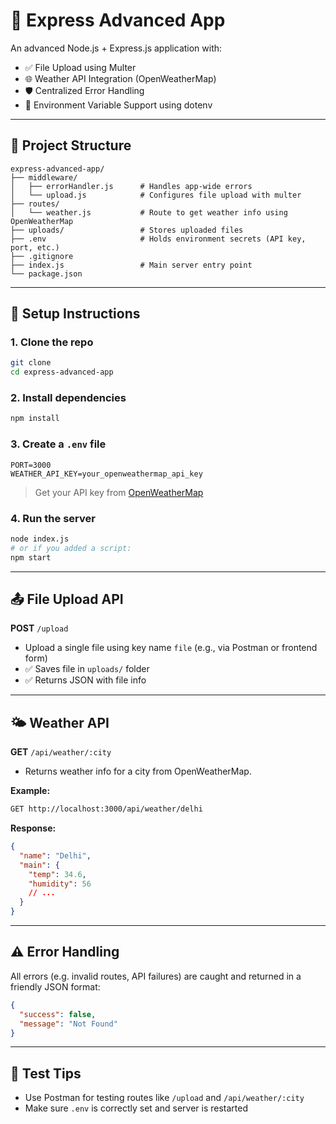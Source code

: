 # 🚀 Express Advanced App

An advanced Node.js + Express.js application with:

- ✅ File Upload using Multer
- 🌐 Weather API Integration (OpenWeatherMap)
- 🛡️ Centralized Error Handling
- 🔐 Environment Variable Support using dotenv

---

## 📁 Project Structure

```
express-advanced-app/
├── middleware/
│   ├── errorHandler.js      # Handles app-wide errors
│   └── upload.js            # Configures file upload with multer
├── routes/
│   └── weather.js           # Route to get weather info using OpenWeatherMap
├── uploads/                 # Stores uploaded files
├── .env                     # Holds environment secrets (API key, port, etc.)
├── .gitignore
├── index.js                 # Main server entry point
└── package.json
```

---

## 🔧 Setup Instructions

### 1. Clone the repo

```bash
git clone 
cd express-advanced-app
```

### 2. Install dependencies

```bash
npm install
```

### 3. Create a `.env` file

```
PORT=3000
WEATHER_API_KEY=your_openweathermap_api_key
```

> Get your API key from [OpenWeatherMap](https://openweathermap.org/api)

### 4. Run the server

```bash
node index.js
# or if you added a script:
npm start
```

---

## 📤 File Upload API

**POST** `/upload`

- Upload a single file using key name `file` (e.g., via Postman or frontend form)
- ✅ Saves file in `uploads/` folder
- ✅ Returns JSON with file info

---

## 🌤️ Weather API

**GET** `/api/weather/:city`

- Returns weather info for a city from OpenWeatherMap.

**Example:**

```bash
GET http://localhost:3000/api/weather/delhi
```

**Response:**

```json
{
  "name": "Delhi",
  "main": {
    "temp": 34.6,
    "humidity": 56
    // ...
  }
}
```

---

## ⚠️ Error Handling

All errors (e.g. invalid routes, API failures) are caught and returned in a friendly JSON format:

```json
{
  "success": false,
  "message": "Not Found"
}
```

---

## 🧪 Test Tips

- Use Postman for testing routes like `/upload` and `/api/weather/:city`
- Make sure `.env` is correctly set and server is restarted

